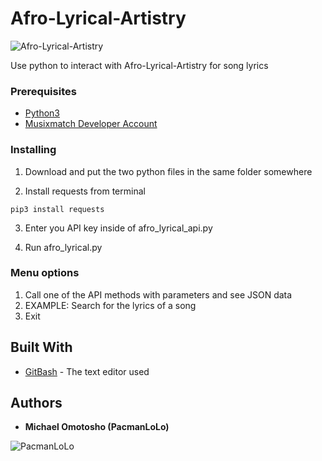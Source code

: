 # Afro-Lyrical-Artistry 

![Afro-Lyrical-Artistry](https://imgur.com/a/wBrAoee)

Use python to interact with Afro-Lyrical-Artistry for song lyrics

### Prerequisites

* [Python3](http://www.python.org/downloads)
* [Musixmatch Developer Account](https://developer.musixmatch.com/)

### Installing

1. Download and put the two python files in the same folder somewhere

2. Install requests from terminal

```
pip3 install requests
```

3. Enter you API key inside of afro_lyrical_api.py

4. Run afro_lyrical.py

### Menu options

1. Call one of the API methods with parameters and see JSON data
2. EXAMPLE: Search for the lyrics of a song
3. Exit

## Built With

* [GitBash](https://github.com/git-guides/install-git) - The text editor used


## Authors

* **Michael Omotosho (PacmanLoLo)**

![PacmanLoLo](https://imgur.com/OOY21yd)
